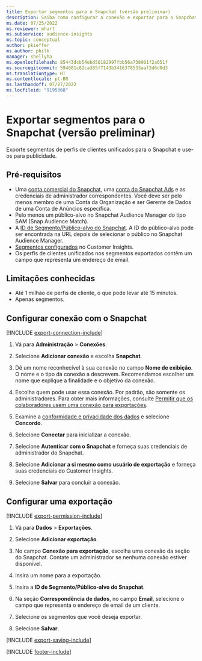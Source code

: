 ```yaml
---
title: Exportar segmentos para o Snapchat (versão preliminar)
description: Saiba como configurar a conexão e exportar para o Snapchat.
ms.date: 07/25/2022
ms.reviewer: mhart
ms.subservice: audience-insights
ms.topic: conceptual
author: pkieffer
ms.author: philk
manager: shellyha
ms.openlocfilehash: 85443dcb54ebd58182997fbb56a738901f2a051f
ms.sourcegitcommit: 594081c82ca385f7143b3416378533aaf2d6d0d3
ms.translationtype: HT
ms.contentlocale: pt-BR
ms.lasthandoff: 07/27/2022
ms.locfileid: "9195368"
---
```

# <a name="export-segments-to-snapchat-preview"></a>Exportar segmentos para o Snapchat (versão preliminar)

Exporte segmentos de perfis de clientes unificados para o Snapchat e use-os para publicidade.

## <a name="prerequisites"></a>Pré-requisitos

- Uma [conta comercial do Snapchat](https://business.snapchat.com/), uma [conta do Snapchat Ads](https://ads.snapchat.com/) e as credenciais de administrador correspondentes. Você deve ser pelo menos membro de uma Conta da Organização e ser Gerente de Dados de uma Conta de Anúncios específica.
- Pelo menos um público-alvo no Snapchat Audience Manager do tipo SAM (Snap Audience Match).
- A [ID de Segmento/Público-alvo do Snapchat](https://businesshelp.snapchat.com/s/article/custom-audiences). A ID do público-alvo pode ser encontrada na URL depois de selecionar o público no Snapchat Audience Manager.
- [Segmentos configurados](segments.md) no Customer Insights.
- Os perfis de clientes unificados nos segmentos exportados contêm um campo que representa um endereço de email.

## <a name="known-limitations"></a>Limitações conhecidas

- Até 1 milhão de perfis de cliente, o que pode levar até 15 minutos.
- Apenas segmentos.

## <a name="set-up-connection-to-snapchat"></a>Configurar conexão com o Snapchat

[!INCLUDE [export-connection-include](includes/export-connection-admn.md)]

1. Vá para **Administração** > **Conexões**.

1. Selecione **Adicionar conexão** e escolha **Snapchat**.

1. Dê um nome reconhecível à sua conexão no campo **Nome de exibição**. O nome e o tipo da conexão a descrevem. Recomendamos escolher um nome que explique a finalidade e o objetivo da conexão.

1. Escolha quem pode usar essa conexão. Por padrão, são somente os administradores. Para obter mais informações, consulte [Permitir que os colaboradores usem uma conexão para exportações](connections.md#allow-contributors-to-use-a-connection-for-exports).

1. Examine a [conformidade e privacidade dos dados](connections.md#data-privacy-and-compliance) e selecione **Concordo**.

1. Selecione **Conectar** para inicializar a conexão.

1. Selecione **Autenticar com o Snapchat** e forneça suas credenciais de administrador do Snapchat.

1. Selecione **Adicionar a si mesmo como usuário de exportação** e forneça suas credenciais do Customer Insights.

1. Selecione **Salvar** para concluir a conexão.

## <a name="configure-an-export"></a>Configurar uma exportação

[!INCLUDE [export-permission-include](includes/export-permission.md)]

1. Vá para **Dados** > **Exportações**.

1. Selecione **Adicionar exportação**.

1. No campo **Conexão para exportação**, escolha uma conexão da seção do Snapchat. Contate um administrador se nenhuma conexão estiver disponível.

1. Insira um nome para a exportação.

1. Insira a **ID de Segmento/Público-alvo do Snapchat**.

1. Na seção **Correspondência de dados**, no campo **Email**, selecione o campo que representa o endereço de email de um cliente.

1. Selecione os segmentos que você deseja exportar.

1. Selecione **Salvar**.

[!INCLUDE [export-saving-include](includes/export-saving.md)]

[!INCLUDE [footer-include](includes/footer-banner.md)]
